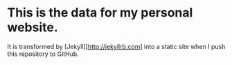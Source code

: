 # This is the data for my personal website.

It is transformed by [Jekyll][http://jekyllrb.com] into a static site when I push this repository to GitHub.
